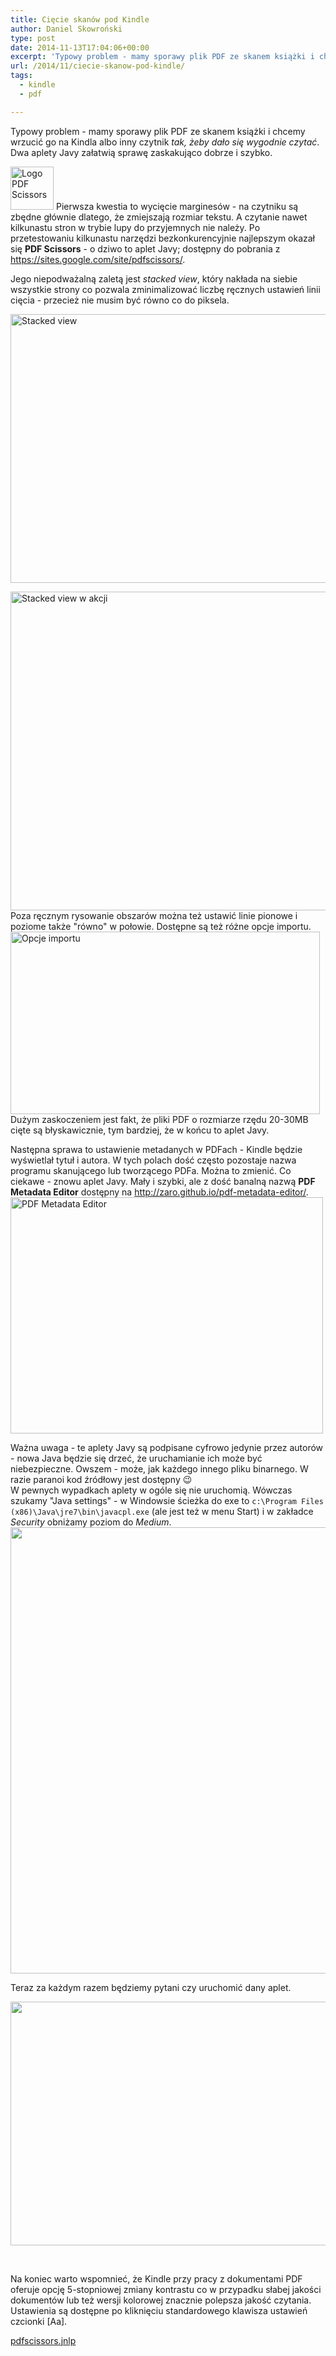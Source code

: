 ```yaml
---
title: Cięcie skanów pod Kindle
author: Daniel Skowroński
type: post
date: 2014-11-13T17:04:06+00:00
excerpt: 'Typowy problem - mamy sporawy plik PDF ze skanem książki i chcemy wrzucić go na Kindla albo inny czytnik <i>tak, żeby dało się wygodnie czytać</i>. Dwa aplety Javy załatwią sprawę zaskakująco dobrze i szybko.'
url: /2014/11/ciecie-skanow-pod-kindle/
tags:
  - kindle
  - pdf

---
```

Typowy problem - mamy sporawy plik PDF ze skanem książki i chcemy wrzucić go na Kindla albo inny czytnik _tak, żeby dało się wygodnie czytać_. Dwa aplety Javy załatwią sprawę zaskakująco dobrze i szybko.

<img decoding="async" loading="lazy" class="alignleft  wp-image-590" src="http://blog.dsinf.net/wp-content/uploads/2014/11/pdf_scissors_logo-150x150.png" alt="Logo PDF Scissors" width="69" height="69" srcset="https://blog.dsinf.net/wp-content/uploads/2014/11/pdf_scissors_logo-150x150.png 150w, https://blog.dsinf.net/wp-content/uploads/2014/11/pdf_scissors_logo-144x144.png 144w, https://blog.dsinf.net/wp-content/uploads/2014/11/pdf_scissors_logo.png 200w" sizes="(max-width: 69px) 100vw, 69px" /> Pierwsza kwestia to wycięcie marginesów - na czytniku są zbędne głównie dlatego, że zmiejszają rozmiar tekstu. A czytanie nawet kilkunastu stron w trybie lupy do przyjemnych nie należy. Po przetestowaniu kilkunastu narzędzi bezkonkurencyjnie najlepszym okazał się **PDF Scissors** - o dziwo to aplet Javy; dostępny do pobrania z <https://sites.google.com/site/pdfscissors/>.

Jego niepodważalną zaletą jest _stacked view_, który nakłada na siebie wszystkie strony co pozwala zminimalizować liczbę ręcznych ustawień linii cięcia - przecież nie musim być równo co do piksela.

[<img decoding="async" loading="lazy" class="alignnone wp-image-591" src="http://blog.dsinf.net/wp-content/uploads/2014/11/pdf_scissors_stacked_view.png" alt="Stacked view" width="600" height="430" srcset="https://blog.dsinf.net/wp-content/uploads/2014/11/pdf_scissors_stacked_view.png 784w, https://blog.dsinf.net/wp-content/uploads/2014/11/pdf_scissors_stacked_view-300x215.png 300w, https://blog.dsinf.net/wp-content/uploads/2014/11/pdf_scissors_stacked_view-660x473.png 660w" sizes="(max-width: 600px) 100vw, 600px" />][1]

[<img decoding="async" loading="lazy" class="alignnone wp-image-593" src="http://blog.dsinf.net/wp-content/uploads/2014/11/pdf_scissors_stacked_view21.png" alt="Stacked view w akcji" width="600" height="510" srcset="https://blog.dsinf.net/wp-content/uploads/2014/11/pdf_scissors_stacked_view21.png 996w, https://blog.dsinf.net/wp-content/uploads/2014/11/pdf_scissors_stacked_view21-300x255.png 300w, https://blog.dsinf.net/wp-content/uploads/2014/11/pdf_scissors_stacked_view21-660x561.png 660w, https://blog.dsinf.net/wp-content/uploads/2014/11/pdf_scissors_stacked_view21-900x765.png 900w" sizes="(max-width: 600px) 100vw, 600px" />][2]  
Poza ręcznym rysowanie obszarów można też ustawić linie pionowe i poziome także "równo" w połowie. Dostępne są też różne opcje importu.  
[<img decoding="async" loading="lazy" class="alignnone wp-image-594 size-full" src="http://blog.dsinf.net/wp-content/uploads/2014/11/pdf_scissors_import_options.png" alt="Opcje importu" width="495" height="292" srcset="https://blog.dsinf.net/wp-content/uploads/2014/11/pdf_scissors_import_options.png 495w, https://blog.dsinf.net/wp-content/uploads/2014/11/pdf_scissors_import_options-300x176.png 300w" sizes="(max-width: 495px) 100vw, 495px" />][3]  
Dużym zaskoczeniem jest fakt, że pliki PDF o rozmiarze rzędu 20-30MB cięte są błyskawicznie, tym bardziej, że w końcu to aplet Javy.

Następna sprawa to ustawienie metadanych w PDFach - Kindle będzie wyświetlał tytuł i autora. W tych polach dość często pozostaje nazwa programu skanującego lub tworzącego PDFa. Można to zmienić. Co ciekawe - znowu aplet Javy. Mały i szybki, ale z dość banalną nazwą **PDF Metadata Editor** dostępny na <http://zaro.github.io/pdf-metadata-editor/>.  
[<img decoding="async" loading="lazy" class="alignnone wp-image-597" src="http://blog.dsinf.net/wp-content/uploads/2014/11/pdf_metadata_editor.png" alt="PDF Metadata Editor" width="500" height="378" srcset="https://blog.dsinf.net/wp-content/uploads/2014/11/pdf_metadata_editor.png 626w, https://blog.dsinf.net/wp-content/uploads/2014/11/pdf_metadata_editor-300x226.png 300w" sizes="(max-width: 500px) 100vw, 500px" />][4]

<div id="JavaWylaczanieBezpieczenstwa">
</div>

Ważna uwaga - te aplety Javy są podpisane cyfrowo jedynie przez autorów - nowa Java będzie się drzeć, że uruchamianie ich może być niebezpieczne. Owszem - może, jak każdego innego pliku binarnego. W razie paranoi kod źródłowy jest dostępny 😉  
W pewnych wypadkach aplety w ogóle się nie uruchomią. Wówczas szukamy "Java settings" - w Windowsie ścieżka do exe to `c:\Program Files (x86)\Java\jre7\bin\javacpl.exe` (ale jest też w menu Start) i w zakładce _Security_ obniżamy poziom do _Medium_.  
[<img decoding="async" loading="lazy" class="alignnone wp-image-596 size-large" src="http://blog.dsinf.net/wp-content/uploads/2014/11/java_security0-953x1024.png" alt="" width="665" height="714" srcset="https://blog.dsinf.net/wp-content/uploads/2014/11/java_security0-953x1024.png 953w, https://blog.dsinf.net/wp-content/uploads/2014/11/java_security0-279x300.png 279w, https://blog.dsinf.net/wp-content/uploads/2014/11/java_security0-660x708.png 660w, https://blog.dsinf.net/wp-content/uploads/2014/11/java_security0-900x966.png 900w, https://blog.dsinf.net/wp-content/uploads/2014/11/java_security0.png 959w" sizes="(max-width: 665px) 100vw, 665px" />][5]

Teraz za każdym razem będziemy pytani czy uruchomić dany aplet.

[<img decoding="async" loading="lazy" class="alignnone wp-image-595 size-full" src="http://blog.dsinf.net/wp-content/uploads/2014/11/java_security1.png" alt="" width="595" height="390" srcset="https://blog.dsinf.net/wp-content/uploads/2014/11/java_security1.png 595w, https://blog.dsinf.net/wp-content/uploads/2014/11/java_security1-300x196.png 300w" sizes="(max-width: 595px) 100vw, 595px" />][6]

&nbsp;

Na koniec warto wspomnieć, że Kindle przy pracy z dokumentami PDF oferuje opcję 5-stopniowej zmiany kontrastu co w przypadku słabej jakości dokumentów lub też wersji kolorowej znacznie polepsza jakość czytania. Ustawienia są dostępne po kliknięciu standardowego klawisza ustawień czcionki [Aa].

[pdfscissors.jnlp][7]

 [1]: http://blog.dsinf.net/wp-content/uploads/2014/11/pdf_scissors_stacked_view.png
 [2]: http://blog.dsinf.net/wp-content/uploads/2014/11/pdf_scissors_stacked_view21.png
 [3]: http://blog.dsinf.net/wp-content/uploads/2014/11/pdf_scissors_import_options.png
 [4]: http://blog.dsinf.net/wp-content/uploads/2014/11/pdf_metadata_editor.png
 [5]: http://blog.dsinf.net/wp-content/uploads/2014/11/java_security0.png
 [6]: http://blog.dsinf.net/wp-content/uploads/2014/11/java_security1.png
 [7]: http://blog.dsinf.net/wp-content/uploads/2014/11/pdfscissors.jnlp_.zip